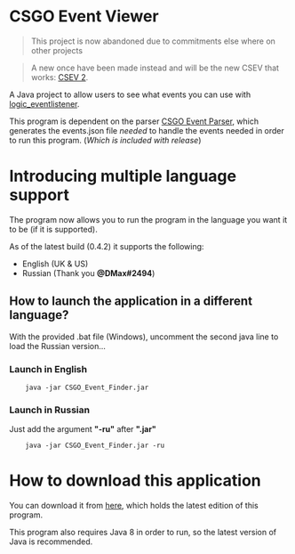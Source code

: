 # CSGO Event Viewer

> This project is now abandoned due to commitments else where on other projects

> A new once have been made instead and will be the new CSEV that works: [CSEV 2](https://github.com/TheE7Player/CSEV2).


 A Java project to allow users to see what events you can use with [logic_eventlistener](https://developer.valvesoftware.com/wiki/Logic_eventlistener).

 This program is dependent on the parser [CSGO Event Parser](https://github.com/TheE7Player/CSGO_Event_Parser), which generates the events.json file *needed* to handle the events needed in order to run this program. (*Which is included with release*)

# Introducing multiple language support
The program now allows you to run the program in the language you want it to be (if it is supported).

As of the latest build (0.4.2) it supports the following:

 - English (UK & US)
 - Russian (Thank you **@DMax#2494**)

## How to launch the application in a different language?
With the provided .bat file (Windows), uncomment the second java line to load the Russian version...

### Launch in English
```
    java -jar CSGO_Event_Finder.jar
```
### Launch in Russian
Just add the argument **"-ru"** after **".jar"**
```
    java -jar CSGO_Event_Finder.jar -ru
```
# How to download this application
You can download it from [here](https://github.com/TheE7Player/CSGO-Event-Viewer/releases), which holds the latest edition of this program.

This program also requires Java 8 in order to run, so the latest version of Java is recommended.
